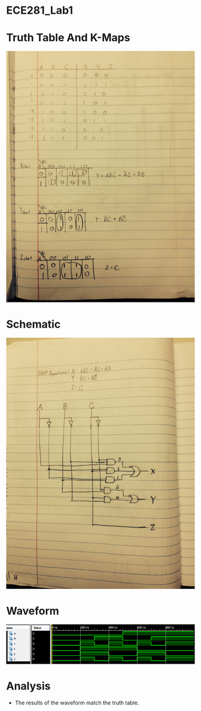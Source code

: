 ECE281_Lab1
===========


# Truth Table And K-Maps
![](https://github.com/C16erikthompson/ECE281_Lab1/blob/master/schem1lab1.JPG?raw=true)

# Schematic
![](https://github.com/C16erikthompson/ECE281_Lab1/blob/master/schem2lab1.JPG?raw=true)

# Waveform
![](https://github.com/C16erikthompson/ECE281_Lab1/blob/master/Lab1Wave.png?raw=true)

# Analysis

- The results of the waveform match the truth table.
